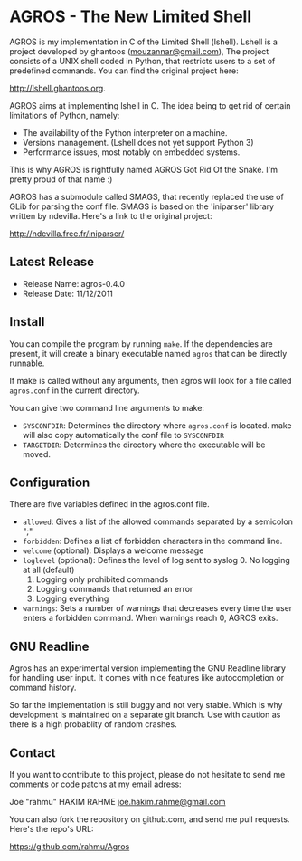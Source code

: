 AGROS - The New Limited Shell
=============================
AGROS is my implementation in C of the Limited Shell (lshell). Lshell is a
project developed by ghantoos (mouzannar@gmail.com), The project consists of a
UNIX shell coded in Python, that restricts users to a set of predefined
commands. You can find the original project here:

http://lshell.ghantoos.org.

AGROS aims at implementing lshell in C. The idea being to get rid of certain
limitations of Python, namely:

* The availability of the Python interpreter on a machine.
* Versions management. (Lshell does not yet support Python 3)
* Performance issues, most notably on embedded systems.

This is why AGROS is rightfully named AGROS Got Rid Of the Snake. I'm pretty
proud of that name :)

AGROS has a submodule called SMAGS, that recently replaced the use of GLib for
parsing the conf file. SMAGS is based on the 'iniparser' library written by
ndevilla. Here's a link to the original project:

http://ndevilla.free.fr/iniparser/


Latest Release
--------------
* Release Name: agros-0.4.0
* Release Date: 11/12/2011


Install
-------
You can compile the program by running `make`. If the dependencies are present,
it will create a binary executable named `agros` that can be directly runnable.

If make is called without any arguments, then agros will look for a file called
`agros.conf` in the current directory.

You can give two command line arguments to make:

* `SYSCONFDIR`: Determines the directory where `agros.conf` is located. make will
  also copy automatically the conf file to `SYSCONFDIR`
* `TARGETDIR`: Determines the directory where the executable will be moved.


Configuration
-------------
There are five variables defined in the agros.conf file.

* `allowed`: Gives a list of the allowed commands separated by a semicolon ";"
* `forbidden`: Defines a list of forbidden characters in the command line.
* `welcome` (optional): Displays a welcome message
* `loglevel` (optional): Defines the level of log sent to syslog
    0. No logging at all (default)
    1. Logging only prohibited commands
    2. Logging commands that returned an error
    3. Logging everything
* `warnings`: Sets a number of warnings that decreases every time the user
            enters a forbidden command. When warnings reach 0, AGROS exits.


GNU Readline
------------
Agros has an experimental version implementing the GNU Readline library for
handling user input. It comes with nice features like autocompletion or command
history.

So far the implementation is still buggy and not very stable. Which is why
development is maintained on a separate git branch. Use with caution as there is
a high probablity of random crashes.


Contact
-------
If you want to contribute to this project, please do not hesitate to send me
comments or code patchs at my email adress:

Joe "rahmu" HAKIM RAHME <joe.hakim.rahme@gmail.com>

You can also fork the repository on github.com, and send me pull
requests. Here's the repo's URL:

https://github.com/rahmu/Agros
